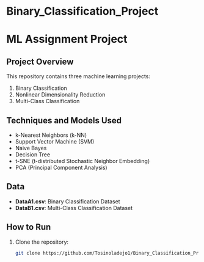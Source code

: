 # Binary_Classification_Project
# ML Assignment Project

## Project Overview
This repository contains three machine learning projects:
1. Binary Classification
2. Nonlinear Dimensionality Reduction
3. Multi-Class Classification

## Techniques and Models Used
- k-Nearest Neighbors (k-NN)
- Support Vector Machine (SVM)
- Naive Bayes
- Decision Tree
- t-SNE (t-distributed Stochastic Neighbor Embedding)
- PCA (Principal Component Analysis)

## Data
- **DataA1.csv**: Binary Classification Dataset
- **DataB1.csv**: Multi-Class Classification Dataset

## How to Run
1. Clone the repository:
   ```bash
   git clone https://github.com/Tosinoladejo1/Binary_Classification_Project
